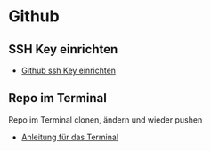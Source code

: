 # Github

## SSH Key einrichten
- [Github ssh Key einrichten](ssh/github_ssh.md)

## Repo im Terminal
Repo im Terminal clonen, ändern und wieder pushen

- [Anleitung für das Terminal](repo_terminal.md)
